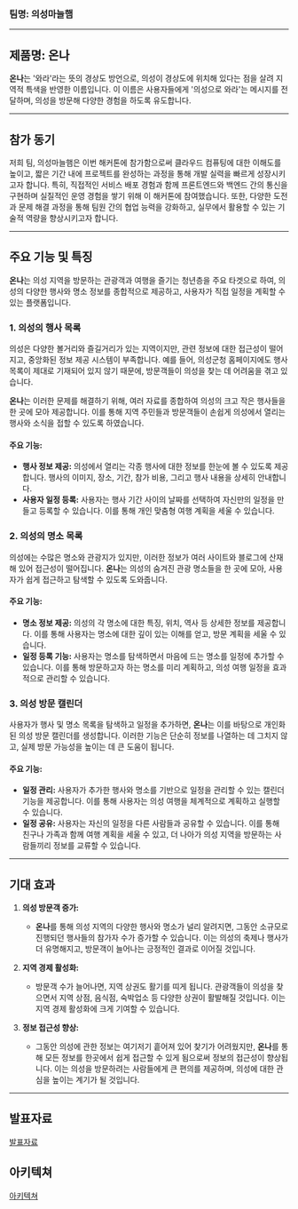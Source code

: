 ### 팀명: 의성마늘햄

---

## 제품명: 온나

**온나**는 '와라'라는 뜻의 경상도 방언으로, 의성이 경상도에 위치해 있다는 점을 살려 지역적 특색을 반영한 이름입니다. 이 이름은 사용자들에게 '의성으로 와라'는 메시지를 전달하며, 의성을 방문해 다양한 경험을 하도록 유도합니다.

---

## 참가 동기

저희 팀, 의성마늘햄은 이번 해커톤에 참가함으로써 클라우드 컴퓨팅에 대한 이해도를 높이고, 짧은 기간 내에 프로젝트를 완성하는 과정을 통해 개발 실력을 빠르게 성장시키고자 합니다. 특히, 직접적인 서비스 배포 경험과 함께 프론트엔드와 백엔드 간의 통신을 구현하며 실질적인 운영 경험을 쌓기 위해 이 해커톤에 참여했습니다. 또한, 다양한 도전과 문제 해결 과정을 통해 팀원 간의 협업 능력을 강화하고, 실무에서 활용할 수 있는 기술적 역량을 향상시키고자 합니다.

---

## 주요 기능 및 특징

**온나**는 의성 지역을 방문하는 관광객과 여행을 즐기는 청년층을 주요 타겟으로 하여, 의성의 다양한 행사와 명소 정보를 종합적으로 제공하고, 사용자가 직접 일정을 계획할 수 있는 플랫폼입니다.

### 1. 의성의 행사 목록

의성은 다양한 볼거리와 즐길거리가 있는 지역이지만, 관련 정보에 대한 접근성이 떨어지고, 중앙화된 정보 제공 시스템이 부족합니다. 예를 들어, 의성군청 홈페이지에도 행사 목록이 제대로 기재되어 있지 않기 때문에, 방문객들이 의성을 찾는 데 어려움을 겪고 있습니다.

**온나**는 이러한 문제를 해결하기 위해, 여러 자료를 종합하여 의성의 크고 작은 행사들을 한 곳에 모아 제공합니다. 이를 통해 지역 주민들과 방문객들이 손쉽게 의성에서 열리는 행사와 소식을 접할 수 있도록 하였습니다.

#### 주요 기능:

- **행사 정보 제공:** 의성에서 열리는 각종 행사에 대한 정보를 한눈에 볼 수 있도록 제공합니다. 행사의 이미지, 장소, 기간, 참가 비용, 그리고 행사 내용을 상세히 안내합니다.
- **사용자 일정 등록:** 사용자는 행사 기간 사이의 날짜를 선택하여 자신만의 일정을 만들고 등록할 수 있습니다. 이를 통해 개인 맞춤형 여행 계획을 세울 수 있습니다.

### 2. 의성의 명소 목록

의성에는 수많은 명소와 관광지가 있지만, 이러한 정보가 여러 사이트와 블로그에 산재해 있어 접근성이 떨어집니다. **온나**는 의성의 숨겨진 관광 명소들을 한 곳에 모아, 사용자가 쉽게 접근하고 탐색할 수 있도록 도와줍니다.

#### 주요 기능:

- **명소 정보 제공:** 의성의 각 명소에 대한 특징, 위치, 역사 등 상세한 정보를 제공합니다. 이를 통해 사용자는 명소에 대한 깊이 있는 이해를 얻고, 방문 계획을 세울 수 있습니다.
- **일정 등록 기능:** 사용자는 명소를 탐색하면서 마음에 드는 명소를 일정에 추가할 수 있습니다. 이를 통해 방문하고자 하는 명소를 미리 계획하고, 의성 여행 일정을 효과적으로 관리할 수 있습니다.

### 3. 의성 방문 캘린더

사용자가 행사 및 명소 목록을 탐색하고 일정을 추가하면, **온나**는 이를 바탕으로 개인화된 의성 방문 캘린더를 생성합니다. 이러한 기능은 단순히 정보를 나열하는 데 그치지 않고, 실제 방문 가능성을 높이는 데 큰 도움이 됩니다.

#### 주요 기능:

- **일정 관리:** 사용자가 추가한 행사와 명소를 기반으로 일정을 관리할 수 있는 캘린더 기능을 제공합니다. 이를 통해 사용자는 의성 여행을 체계적으로 계획하고 실행할 수 있습니다.
- **일정 공유:** 사용자는 자신의 일정을 다른 사람들과 공유할 수 있습니다. 이를 통해 친구나 가족과 함께 여행 계획을 세울 수 있고, 더 나아가 의성 지역을 방문하는 사람들끼리 정보를 교류할 수 있습니다.

---

## 기대 효과

1. **의성 방문객 증가:**
   - **온나**를 통해 의성 지역의 다양한 행사와 명소가 널리 알려지면, 그동안 소규모로 진행되던 행사들의 참가자 수가 증가할 수 있습니다. 이는 의성의 축제나 행사가 더 유명해지고, 방문객이 늘어나는 긍정적인 결과로 이어질 것입니다.
   
2. **지역 경제 활성화:**
   - 방문객 수가 늘어나면, 지역 상권도 활기를 띠게 됩니다. 관광객들이 의성을 찾으면서 지역 상점, 음식점, 숙박업소 등 다양한 상권이 활발해질 것입니다. 이는 지역 경제 활성화에 크게 기여할 수 있습니다.

3. **정보 접근성 향상:**
   - 그동안 의성에 관한 정보는 여기저기 흩어져 있어 찾기가 어려웠지만, **온나**를 통해 모든 정보를 한곳에서 쉽게 접근할 수 있게 됨으로써 정보의 접근성이 향상됩니다. 이는 의성을 방문하려는 사람들에게 큰 편의를 제공하며, 의성에 대한 관심을 높이는 계기가 될 것입니다.

---
## 발표자료

[발표자료](./decks/ppt.pdf)

## 아키텍쳐

[아키텍쳐](./images/SysArchitecture.png)
